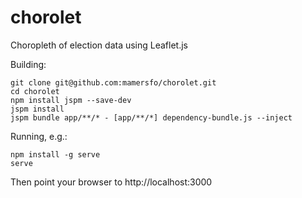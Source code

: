 # chorolet
Choropleth of election data using Leaflet.js

Building:

    git clone git@github.com:mamersfo/chorolet.git
    cd chorolet
    npm install jspm --save-dev
    jspm install
    jspm bundle app/**/* - [app/**/*] dependency-bundle.js --inject

Running, e.g.:

    npm install -g serve
    serve
  
Then point your browser to http://localhost:3000
